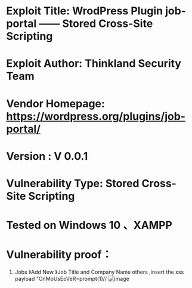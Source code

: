 # Exploit Title: WrodPress Plugin  job-portal —— Stored Cross-Site Scripting
# Exploit Author: Thinkland Security Team
# Vendor Homepage: https://wordpress.org/plugins/job-portal/
# Version :  V 0.0.1
# Vulnerability Type: Stored Cross-Site Scripting
# Tested on Windows 10 、XAMPP
# Vulnerability proof：  
1. Jobs 》Add New 》Job Title and Company Name others ,insert the xss payload "OnMoUsEoVeR=prompt(1)//
![image]()  
